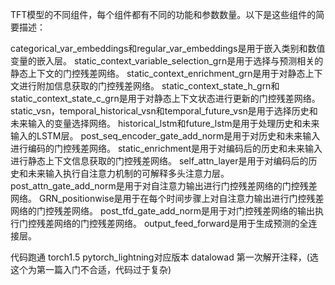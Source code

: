  TFT模型的不同组件，每个组件都有不同的功能和参数数量。以下是这些组件的简要描述：

categorical_var_embeddings和regular_var_embeddings是用于嵌入类别和数值变量的嵌入层。
static_context_variable_selection_grn是用于选择与预测相关的静态上下文的门控残差网络。
static_context_enrichment_grn是用于对静态上下文进行附加信息获取的门控残差网络。
static_context_state_h_grn和static_context_state_c_grn是用于对静态上下文状态进行更新的门控残差网络。
static_vsn，temporal_historical_vsn和temporal_future_vsn是用于选择历史和未来输入的变量选择网络。
historical_lstm和future_lstm是用于处理历史和未来输入的LSTM层。
post_seq_encoder_gate_add_norm是用于对历史和未来输入进行编码的门控残差网络。
static_enrichment是用于对编码后的历史和未来输入进行静态上下文信息获取的门控残差网络。
self_attn_layer是用于对编码后的历史和未来输入执行自注意力机制的可解释多头注意力层。
post_attn_gate_add_norm是用于对自注意力输出进行门控残差网络的门控残差网络。
GRN_positionwise是用于在每个时间步骤上对自注意力输出进行门控残差网络的门控残差网络。
post_tfd_gate_add_norm是用于对门控残差网络的输出执行门控残差网络的门控残差网络。
output_feed_forward是用于生成预测的全连接层。


代码跑通  torch1.5  pytorch_lightning对应版本   datalowad 第一次解开注释，(选这个为第一篇入门不合适，代码过于复杂)